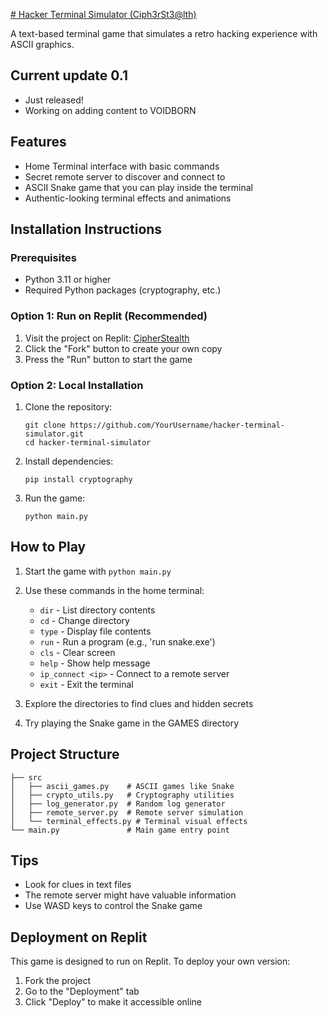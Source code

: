 
[# Hacker Terminal Simulator (Ciph3rSt3@lth)](https://replit.com/@cassiansl29/CipherStealth?v=1)

A text-based terminal game that simulates a retro hacking experience with ASCII graphics.

## Current update 0.1
- Just released!
- Working on adding content to VOIDBORN

## Features

- Home Terminal interface with basic commands
- Secret remote server to discover and connect to
- ASCII Snake game that you can play inside the terminal
- Authentic-looking terminal effects and animations

## Installation Instructions

### Prerequisites

- Python 3.11 or higher
- Required Python packages (cryptography, etc.)

### Option 1: Run on Replit (Recommended)

1. Visit the project on Replit: [CipherStealth](https://replit.com/@cassiansl29/CipherStealth?v=1)
3. Click the "Fork" button to create your own copy
4. Press the "Run" button to start the game

### Option 2: Local Installation

1. Clone the repository:
   ```
   git clone https://github.com/YourUsername/hacker-terminal-simulator.git
   cd hacker-terminal-simulator
   ```

2. Install dependencies:
   ```
   pip install cryptography
   ```

3. Run the game:
   ```
   python main.py
   ```

## How to Play

1. Start the game with `python main.py`
2. Use these commands in the home terminal:
   - `dir` - List directory contents
   - `cd` - Change directory
   - `type` - Display file contents
   - `run` - Run a program (e.g., 'run snake.exe')
   - `cls` - Clear screen
   - `help` - Show help message
   - `ip_connect <ip>` - Connect to a remote server
   - `exit` - Exit the terminal

3. Explore the directories to find clues and hidden secrets
4. Try playing the Snake game in the GAMES directory

## Project Structure

```
├── src
│   ├── ascii_games.py    # ASCII games like Snake
│   ├── crypto_utils.py   # Cryptography utilities
│   ├── log_generator.py  # Random log generator
│   ├── remote_server.py  # Remote server simulation
│   └── terminal_effects.py # Terminal visual effects
└── main.py               # Main game entry point
```

## Tips

- Look for clues in text files
- The remote server might have valuable information
- Use WASD keys to control the Snake game

## Deployment on Replit

This game is designed to run on Replit. To deploy your own version:

1. Fork the project
2. Go to the "Deployment" tab
3. Click "Deploy" to make it accessible online
